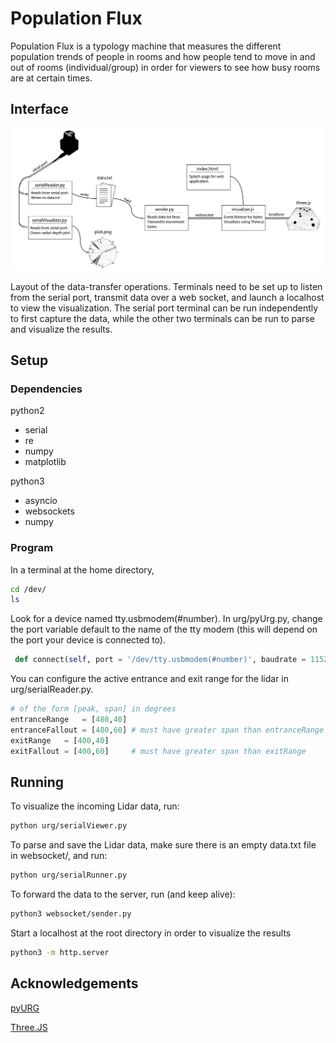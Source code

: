 # Population Flux

Population Flux is a typology machine that measures the different population trends of people in rooms and how people tend to move in and out of rooms (individual/group) in order for viewers to see how busy rooms are at certain times.

## Interface

![description](documentation/layout.png)

Layout of the data-transfer operations. Terminals need to be set up to listen from the serial port, transmit data over a web socket, and launch a localhost to view the visualization. The serial port terminal can be run independently to first capture the data, while the other two terminals can be run to parse and visualize the results.


## Setup


### Dependencies

python2
- serial
- re
- numpy
- matplotlib

python3
- asyncio
- websockets
- numpy

### Program

In a terminal at the home directory,
```bash
cd /dev/
ls
```
Look for a device named tty.usbmodem(#number). In urg/pyUrg.py, change the port variable default to the name of the tty modem (this will depend on the port your device is connected to).

```python
 def connect(self, port = '/dev/tty.usbmodem(#number)', baudrate = 115200, timeout = 0.1):
```

You can configure the active entrance and exit range for the lidar in urg/serialReader.py.
```python
# of the form [peak, span] in degrees
entranceRange   = [480,40]
entranceFallout = [480,60] # must have greater span than entranceRange
exitRange   = [400,40]
exitFallout = [400,60]     # must have greater span than exitRange
```



## Running

To visualize the incoming Lidar data, run:
```bash
python urg/serialViewer.py 
```

To parse and save the Lidar data, make sure there is an empty data.txt file in websocket/, and run:
```bash
python urg/serialRunner.py 
```

To forward the data to the server, run (and keep alive):
```bash
python3 websocket/sender.py
```

Start a localhost at the root directory in order to visualize the results
```bash
python3 -m http.server
```

## Acknowledgements

[pyURG](https://github.com/nus/pyURG/blob/master/pyurg.py)

[Three.JS](https://threejs.org)
